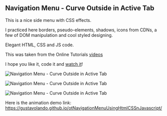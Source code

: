 ## Navigation Menu - Curve Outside in Active Tab

This is a nice side menu with CSS effects.

I practiced here borders, pseudo-elements, shadows, icons from CDNs, a few of DOM manipulation and cool styled designing.

Elegant HTML, CSS and JS code.

This was taken from the Online Tutorials [videos](https://www.youtube.com/watch?v=pubrK_AmqRg)

I hope you like it, code it and [watch it](https://gustavolando.github.io/otNavigationMenuUsingHtmlCSSnJavascript/)!

![Navigation Menu - Curve Outside in Active Tab](https://gustavolando.github.io/otNavigationMenuUsingHtmlCSSnJavascript/Navigation%20Menu%20-%20Curve%20Outside%20in%20Active%20Tab%201.png)

![Navigation Menu - Curve Outside in Active Tab](https://gustavolando.github.io/otNavigationMenuUsingHtmlCSSnJavascript/Navigation%20Menu%20-%20Curve%20Outside%20in%20Active%20Tab%202.png)

![Navigation Menu - Curve Outside in Active Tab](https://gustavolando.github.io/otNavigationMenuUsingHtmlCSSnJavascript/Navigation%20Menu%20-%20Curve%20Outside%20in%20Active%20Tab%203.png)

Here is the animation demo link:  https://gustavolando.github.io/otNavigationMenuUsingHtmlCSSnJavascript/
